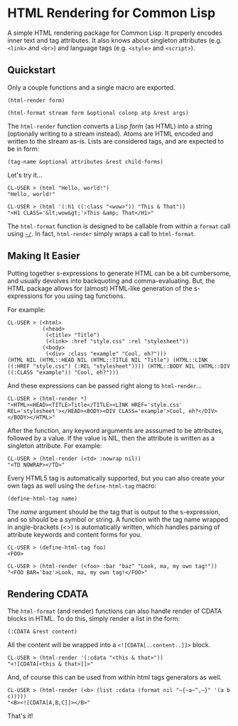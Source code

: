 # HTML Rendering for Common Lisp

A simple HTML rendering package for Common Lisp. It properly encodes inner text and tag attributes. It also knows about singleton attributes (e.g. `<link>` and `<br>`) and language tags (e.g. `<style>` and `<script>`).

## Quickstart

Only a couple functions and a single macro are exported.

    (html-render form)

    (html-format stream form &optional colonp atp &rest args)

The `html-render` function converts a Lisp *form* (as HTML) into a string (optionally writing to a stream instead). Atoms are HTML encoded and written to the stream as-is. Lists are considered tags, and are expected to be in form:

    (tag-name &optional attributes &rest child-forms)

Let's try it...

    CL-USER > (html "Hello, world!")
    "Hello, world!"

    CL-USER > (html '(:h1 ((:class "<wow>")) "This & That"))
    "<H1 CLASS='&lt;wow&gt;'>This &amp; That</H1>"

The `html-format` function is designed to be callable from within a `format` call using [`~/`](http://www.lispworks.com/documentation/HyperSpec/Body/22_ced.htm). In fact, `html-render` simply wraps a call to `html-format`.

## Making It Easier

Putting together s-expressions to generate HTML can be a bit cumbersome, and usually devolves into backquoting and comma-evaluating. But, the HTML package allows for (almost) HTML-like generation of the s-expressions for you using tag functions.

For example:

    CL-USER > (<html>
               (<head>
                (<title> "Title")
                (<link> :href "style.css" :rel "stylesheet"))
               (<body>
                (<div> :class "example" "Cool, eh?")))
    (HTML NIL (HTML::HEAD NIL (HTML::TITLE NIL "Title") (HTML::LINK ((:HREF "style.css") (:REL "stylesheet")))) (HTML::BODY NIL (HTML::DIV ((:CLASS "example")) "Cool, eh?")))

And these expressions can be passed right along to `html-render`...

    CL-USER > (html-render *)
    "<HTML><HEAD><TITLE>Title</TITLE><LINK HREF='style.css' REL='stylesheet'></HEAD><BODY><DIV CLASS='example'>Cool, eh?</DIV></BODY></HTML>"

After the function, any keyword arguments are asssumed to be attributes, followed by a value. If the value is NIL, then the attribute is written as a singleton attribute. For example:

    CL-USER > (html-render (<td> :nowrap nil))
    "<TD NOWRAP></TD>"

Every HTML5 tag is automatically supported, but you can also create your own tags as well using the `define-html-tag` macro:

    (define-html-tag name)

The *name* argument should be the tag that is output to the s-expression, and so should be a symbol or string. A function with the tag name wrapped in angle-brackets (<>) is automatically written, which handles parsing of attribute keywords and content forms for you.

    CL-USER > (define-html-tag foo)
    <FOO>

    CL-USER > (html-render (<foo> :bar "baz" "Look, ma, my own tag!"))
    "<FOO BAR='baz'>Look, ma, my own tag!</FOO>"

## Rendering CDATA

The `html-format` (and render) functions can also handle render of CDATA blocks in HTML. To do this, simply render a list in the form:

    (:CDATA &rest content)

All the content will be wrapped into a `<![CDATA[..content..]]>` block.

    CL-USER > (html-render '(:cdata "<this & that>"))
    "<![CDATA[<this & that>]]>"

And, of course this can be used from within html tags generators as well.

    CL-USER > (html-render (<b> (list :cdata (format nil "~{~a~^,~}" '(a b c)))))
    "<B><![CDATA[A,B,C]]></B>"

That's it!
